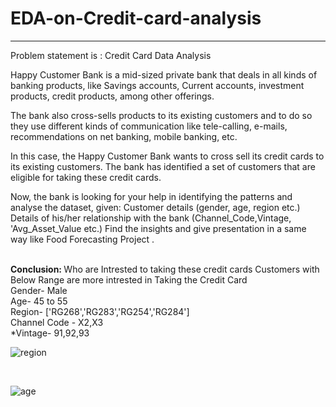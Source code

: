 # EDA-on-Credit-card-analysis
<hr>

Problem statement is :
Credit Card Data Analysis

Happy Customer Bank is a mid-sized private bank that deals in all kinds of banking products, like Savings accounts, Current accounts, investment products, credit products, among other offerings.
 
The bank also cross-sells products to its existing customers and to do so they use different kinds of communication like tele-calling, e-mails, recommendations on net banking, mobile banking, etc. 
 
In this case, the Happy Customer Bank wants to cross sell its credit cards to its existing customers. The bank has identified a set of customers that are eligible for taking these credit cards.
 
Now, the bank is looking for your help in identifying the patterns and analyse the dataset, given:
Customer details (gender, age, region etc.)
Details of his/her relationship with the bank (Channel_Code,Vintage, 'Avg_Asset_Value etc.)
Find the insights and give presentation in a same way like Food Forecasting Project . 


<br>
<strong>
Conclusion:
</strong>
Who are Intrested to taking these credit cards
Customers with Below Range are more intrested in Taking the Credit Card
<br>
Gender- Male
<br>
Age- 45 to 55
<br>
Region- ['RG268','RG283','RG254','RG284']
<br>
Channel Code - X2,X3
<br>
*Vintage- 91,92,93
<br>

![region](https://user-images.githubusercontent.com/97030219/186473988-78a3f424-dc9f-4dbc-9ba2-dd128bc8f9a1.JPG)

<br>

![age](https://user-images.githubusercontent.com/97030219/186473064-5f966db8-b6b4-49ab-a5b8-d5c72cc7506d.JPG)

<br>
